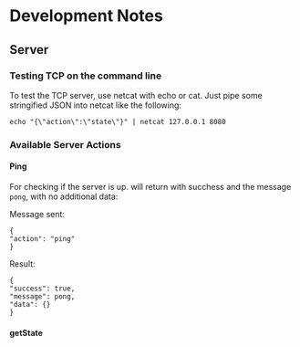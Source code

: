 # Development Notes

## Server

### Testing TCP on the command line

To test the TCP server, use netcat with echo or cat. Just pipe some stringified JSON into netcat like the following:

    echo "{\"action\":\"state\"}" | netcat 127.0.0.1 8080


### Available Server Actions

#### Ping

For checking if the server is up. will return with succhess and the message `pong`, with no additional data:

Message sent:

    {
    "action": "ping"
    }
    
Result:

    {
    "success": true,
    "message": pong,
    "data": {}
    }

    

#### getState
